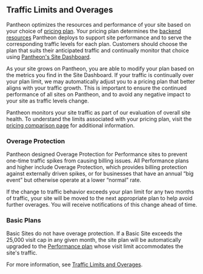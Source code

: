 ## Traffic Limits and Overages

Pantheon optimizes the resources and performance of your site based on your choice of [pricing plan](https://pantheon.io/pricing-comparison?docs). Your pricing plan determines the [backend resources](/guides/site-plan) Pantheon deploys to support site performance and to serve the corresponding traffic levels for each plan. Customers should choose the plan that suits their anticipated traffic and continually monitor that choice using [Pantheon's Site Dashboard](/metrics).

As your site grows on Pantheon, you are able to modify your plan based on the metrics you find in the Site Dashboard. If your traffic is continually over your plan limit, we may automatically adjust you to a pricing plan that better aligns with your traffic growth. This is important to ensure the continued performance of all sites on Pantheon, and to avoid any negative impact to your site as traffic levels change.

Pantheon monitors your site traffic as part of our evaluation of overall site health. To understand the limits associated with your pricing plan, visit the [pricing comparison page](https://pantheon.io/pricing-comparison?docs) for additional information.

### Overage Protection

Pantheon designed Overage Protection for Performance sites to prevent one-time traffic spikes from causing billing issues. All Performance plans and higher include Overage Protection, which provides billing protection against externally driven spikes, or for businesses that have an annual “big event” but otherwise operate at a lower “normal” rate.

If the change to traffic behavior exceeds your plan limit for any two months of traffic, your site will be moved to the next appropriate plan to help avoid further overages. You will receive notifications of this change ahead of time.

### Basic Plans

Basic Sites do not have overage protection. If a Basic Site exceeds the 25,000 visit cap in any given month, the site plan will be automatically upgraded to the [Performance plan](https://pantheon.io/plans/performance-pricing) whose visit limit accommodates the site's traffic.

For more information, see [Traffic Limits and Overages](/traffic-limits).
